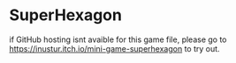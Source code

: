 # SuperHexagon
if GitHub hosting isnt avaible for this game file, please go to https://inustur.itch.io/mini-game-superhexagon to try out.
